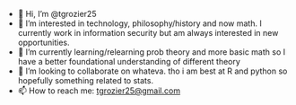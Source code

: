 - 👋 Hi, I’m @tgrozier25
- 👀 I’m interested in technology, philosophy/history and now math. I currently work in information security but am always interested in new opportunities.
- 🌱 I’m currently learning/relearning prob theory and more basic math so I have a better foundational understanding of different theory
- 💞️ I’m looking to collaborate on whateva. tho i am best at R and python so hopefully something related to stats.
- 📫 How to reach me: tgrozier25@gmail.com

<!---
tgrozier25/tgrozier25 is a ✨ special ✨ repository because its `README.md` (this file) appears on your GitHub profile.
You can click the Preview link to take a look at your changes.
--->
